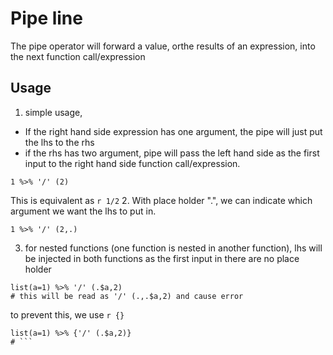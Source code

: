 # Pipe line
The pipe operator will forward a value, orthe results of an expression, into the next function call/expression
## Usage
1. simple usage,
- If the right hand side expression has one argument, the pipe will just put the lhs to the rhs
- if the rhs has two argument, pipe will pass the left hand side as the first input to the right hand side function call/expression.
```{r}
1 %>% '/' (2)
```
This is equivalent as `r 1/2` 
2. With place holder ".", we can indicate which argument we want the lhs to put in.
```{r}
1 %>% '/' (2,.)
```
3. for nested functions (one function is nested in another function), lhs will be injected in both functions as the first input in there are no place holder
```{r}
list(a=1) %>% '/' (.$a,2)
# this will be read as '/' (.,.$a,2) and cause error
```
to prevent this, we use `r {}`
```{r}
list(a=1) %>% {'/' (.$a,2)}
# ```
